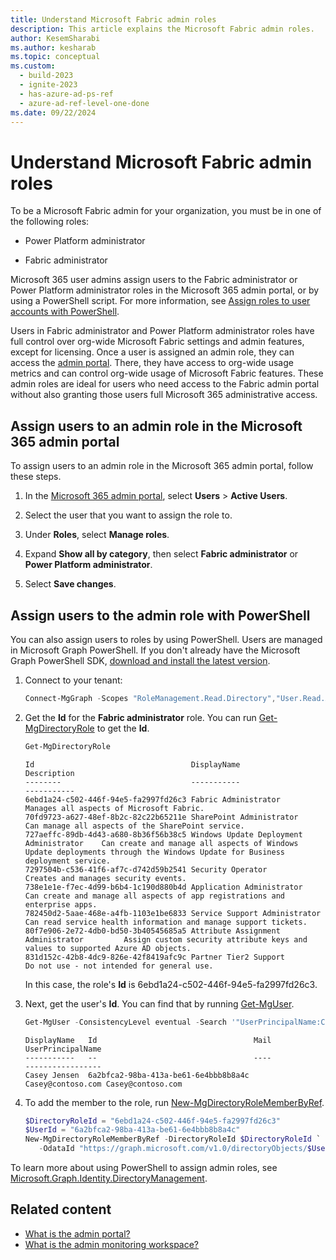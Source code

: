 ```yaml
---
title: Understand Microsoft Fabric admin roles
description: This article explains the Microsoft Fabric admin roles.
author: KesemSharabi
ms.author: kesharab
ms.topic: conceptual
ms.custom:
  - build-2023
  - ignite-2023
  - has-azure-ad-ps-ref
  - azure-ad-ref-level-one-done
ms.date: 09/22/2024
---
```


# Understand Microsoft Fabric admin roles

To be a Microsoft Fabric admin for your organization, you must be in one of the following roles:

* Power Platform administrator

* Fabric administrator

Microsoft 365 user admins assign users to the Fabric administrator or Power Platform administrator roles in the Microsoft 365 admin portal, or by using a PowerShell script. For more information, see [Assign roles to user accounts with PowerShell](/office365/enterprise/powershell/assign-roles-to-user-accounts-with-office-365-powershell).

Users in Fabric administrator and Power Platform administrator roles have full control over org-wide Microsoft Fabric settings and admin features, except for licensing. Once a user is assigned an admin role, they can access the [admin portal](admin-center.md). There, they have access to org-wide usage metrics and can control org-wide usage of Microsoft Fabric features. These admin roles are ideal for users who need access to the Fabric admin portal without also granting those users full Microsoft 365 administrative access.

## Assign users to an admin role in the Microsoft 365 admin portal

To assign users to an admin role in the Microsoft 365 admin portal, follow these steps.

1. In the [Microsoft 365 admin portal](https://portal.office.com/adminportal/home#/homepage), select **Users** > **Active Users**.

2. Select the user that you want to assign the role to.

3. Under **Roles**, select **Manage roles**.

4. Expand **Show all by category**, then select **Fabric administrator** or **Power Platform administrator**.

5. Select **Save changes**.

## Assign users to the admin role with PowerShell

You can also assign users to roles by using PowerShell. Users are managed in Microsoft Graph PowerShell. If you don't already have the Microsoft Graph PowerShell SDK, [download and install the latest version](/powershell/microsoftgraph/installation).

1. Connect to your tenant:

   ```powershell
   Connect-MgGraph -Scopes "RoleManagement.Read.Directory","User.Read.All","RoleManagement.ReadWrite.Directory"
   ```

1. Get the **Id** for the **Fabric administrator** role. You can run [Get-MgDirectoryRole](/powershell/module/microsoft.graph.identity.directorymanagement/get-mgdirectoryrole) to get the **Id**.

    ```powershell
    Get-MgDirectoryRole
    ```

    ```output
    Id                                   DisplayName                                Description
    --------                             -----------                                -----------
    6ebd1a24-c502-446f-94e5-fa2997fd26c3 Fabric Administrator                       Manages all aspects of Microsoft Fabric.
    70fd9723-a627-48ef-8b2c-82c22b65211e SharePoint Administrator                   Can manage all aspects of the SharePoint service.
    727aeffc-89db-4d43-a680-8b36f56b38c5 Windows Update Deployment Administrator    Can create and manage all aspects of Windows Update deployments through the Windows Update for Business deployment service.
    7297504b-c536-41f6-af7c-d742d59b2541 Security Operator                          Creates and manages security events.
    738e1e1e-f7ec-4d99-b6b4-1c190d880b4d Application Administrator                  Can create and manage all aspects of app registrations and enterprise apps.
    782450d2-5aae-468e-a4fb-1103e1be6833 Service Support Administrator              Can read service health information and manage support tickets.
    80f7e906-2e72-4db0-bd50-3b40545685a5 Attribute Assignment Administrator         Assign custom security attribute keys and values to supported Azure AD objects.
    831d152c-42b8-4dc9-826e-42f8419afc9c Partner Tier2 Support                      Do not use - not intended for general use.
    ```

    In this case, the role's **Id** is 6ebd1a24-c502-446f-94e5-fa2997fd26c3.

1. Next, get the user's **Id**. You can find that by running [Get-MgUser](/powershell/module/microsoft.graph.users/get-mguser).

    ```powershell
    Get-MgUser -ConsistencyLevel eventual -Search '"UserPrincipalName:Casey@contoso.com"'
    ```

    ```output
    DisplayName   Id                                   Mail              UserPrincipalName
    -----------   --                                   ----              -----------------
    Casey Jensen  6a2bfca2-98ba-413a-be61-6e4bbb8b8a4c Casey@contoso.com Casey@contoso.com
    ```

1. To add the member to the role, run [New-MgDirectoryRoleMemberByRef](/powershell/module/microsoft.graph.identity.directorymanagement/new-mgdirectoryrolememberbyref).

    ```powershell
    $DirectoryRoleId = "6ebd1a24-c502-446f-94e5-fa2997fd26c3"
    $UserId = "6a2bfca2-98ba-413a-be61-6e4bbb8b8a4c"
    New-MgDirectoryRoleMemberByRef -DirectoryRoleId $DirectoryRoleId `
       -OdataId "https://graph.microsoft.com/v1.0/directoryObjects/$UserId"
    ```

To learn more about using PowerShell to assign admin roles, see [Microsoft.Graph.Identity.DirectoryManagement](/powershell/module/microsoft.graph.identity.directorymanagement/).

## Related content

* [What is the admin portal?](admin-center.md)
* [What is the admin monitoring workspace?](monitoring-workspace.md)
